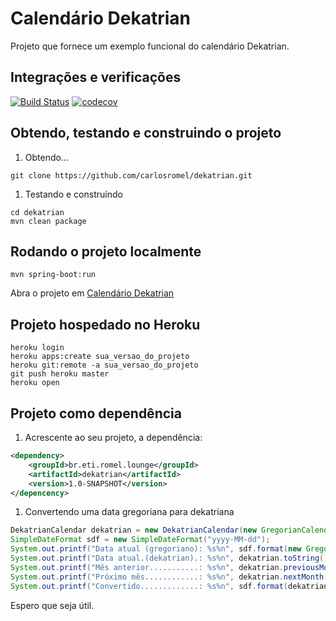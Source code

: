 # Calendário Dekatrian
Projeto que fornece um exemplo funcional do calendário Dekatrian.

## Integrações e verificações
[![Build Status](https://travis-ci.org/carlosromel/dekatrian.svg?branch=master)](https://travis-ci.org/carlosromel/dekatrian)
[![codecov](https://codecov.io/gh/carlosromel/dekatrian/branch/master/graph/badge.svg)](https://codecov.io/gh/carlosromel/dekatrian)

## Obtendo, testando e construindo o projeto
1. Obtendo...
```shell
git clone https://github.com/carlosromel/dekatrian.git
```

1. Testando e construíndo
```shell
cd dekatrian
mvn clean package
```

## Rodando o projeto localmente
```shell
mvn spring-boot:run
```
Abra o projeto em [Calendário Dekatrian](http://localhost:5000)

## Projeto hospedado no Heroku
```shell
heroku login
heroku apps:create sua_versao_do_projeto
heroku git:remote -a sua_versao_do_projeto
git push heroku master
heroku open
```

## Projeto como dependência
1. Acrescente ao seu projeto, a dependência:
```XML
<dependency>
    <groupId>br.eti.romel.lounge</groupId>
    <artifactId>dekatrian</artifactId>
    <version>1.0-SNAPSHOT</version>
</depencency>
```

1. Convertendo uma data gregoriana para dekatriana
```java
DekatrianCalendar dekatrian = new DekatrianCalendar(new GregorianCalendar());
SimpleDateFormat sdf = new SimpleDateFormat("yyyy-MM-dd");
System.out.printf("Data atual (gregoriano): %s%n", sdf.format(new GregorianCalendar().getTime()));
System.out.printf("Data atual.(dekatrian).: %s%n", dekatrian.toString());
System.out.printf("Mês anterior...........: %s%n", dekatrian.previousMonth().toString());
System.out.printf("Próximo mês............: %s%n", dekatrian.nextMonth().toString());
System.out.printf("Convertido.............: %s%n", sdf.format(dekatrian.getTime()));
```

Espero que seja útil.
